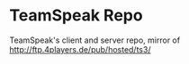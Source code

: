 # TeamSpeak Repo
TeamSpeak's client and server repo,
mirror of http://ftp.4players.de/pub/hosted/ts3/
